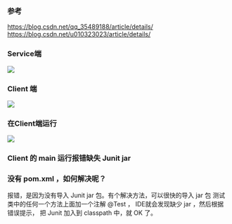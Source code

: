 ### 参考
https://blog.csdn.net/qq_35489188/article/details/
https://blog.csdn.net/u010323023/article/details/

### Service端
![](https://ws2.sinaimg.cn/large/006tNc79gy1frrcumvqpoj31kw0gtwj7.jpg)
### Client 端
![](https://ws2.sinaimg.cn/large/006tNc79gy1frrcv1ap2cj31kw0kwn4w.jpg)
### 在Client端运⾏
![](https://ws2.sinaimg.cn/large/006tNc79gy1frrcvc1pt1j31gg09u0va.jpg)
### Client 的 main 运⾏报错缺失 Junit jar
### 没有 pom.xml ，如何解决呢？

报错，是因为没有导⼊ Junit jar 包。有个解决⽅法，可以很快的导入 jar 包
测试类中的任何一个方法上面加⼀个注解 @Test ， IDE就会发现缺少 jar ，然后根据错误提示，
把 Junit 加⼊到 classpath 中，就 OK 了。

